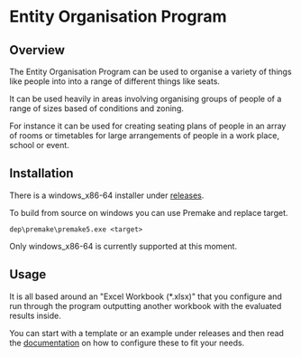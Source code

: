 # Entity Organisation Program

## Overview

The Entity Organisation Program can be used to organise a variety of things like people into into a range of different things like seats.

It can be used heavily in areas involving organising groups of people of a range of sizes based of conditions and zoning.

For instance it can be used for creating seating plans of people in an array of rooms or timetables for large arrangements of people in a work place, school or event.

## Installation

There is a windows_x86-64 installer under [releases](https://github.com/samgeorgedixon/entity_organisation_program/releases).

To build from source on windows you can use Premake and replace target.

```shell
dep\premake\premake5.exe <target>
```

Only windows_x86-64 is currently supported at this moment.

## Usage

It is all based around an "Excel Workbook (*.xlsx)" that you configure and run through the program outputting another workbook with the evaluated results inside.

You can start with a template or an example under releases and then read the [documentation](https://samgeorgedixon.github.io/entity_organisation_program/) on how to configure these to fit your needs.
